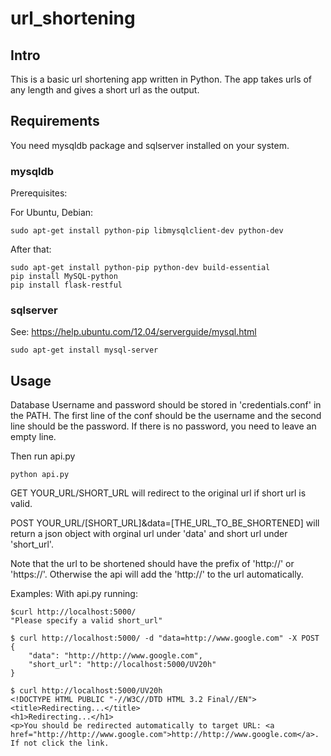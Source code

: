 # url_shortening

## Intro
This is a basic url shortening app written in Python. The app takes urls of any length and gives a short url as the output.

## Requirements
You need mysqldb package and sqlserver installed on your system.

### mysqldb
Prerequisites:

For Ubuntu, Debian:
```
sudo apt-get install python-pip libmysqlclient-dev python-dev 
```
After that:
```
sudo apt-get install python-pip python-dev build-essential 
pip install MySQL-python
pip install flask-restful
```

### sqlserver
See: https://help.ubuntu.com/12.04/serverguide/mysql.html
```
sudo apt-get install mysql-server
```

## Usage

Database Username and password should be stored in 'credentials.conf' in the PATH.
The first line of the conf should be the username and the second line should be the password. If there is no password, you need to leave an empty line.

Then run api.py

```
python api.py
```

GET    YOUR_URL/SHORT_URL
will redirect to the original url if short url is valid.

POST   YOUR_URL/[SHORT_URL]&data=[THE_URL_TO_BE_SHORTENED] 
will return a json object with orginal url under 'data' and short url under 'short_url'.

Note that the url to be shortened should have the prefix of 'http://' or 'https://'. Otherwise the api will add the 'http://' to the url automatically.

Examples:
With api.py running:

```
$curl http://localhost:5000/
"Please specify a valid short_url"

$ curl http://localhost:5000/ -d "data=http://www.google.com" -X POST
{
    "data": "http://http://www.google.com", 
    "short_url": "http://localhost:5000/UV20h"
}

$ curl http://localhost:5000/UV20h
<!DOCTYPE HTML PUBLIC "-//W3C//DTD HTML 3.2 Final//EN">
<title>Redirecting...</title>
<h1>Redirecting...</h1>
<p>You should be redirected automatically to target URL: <a href="http://http://www.google.com">http://http://www.google.com</a>.  If not click the link.
```


